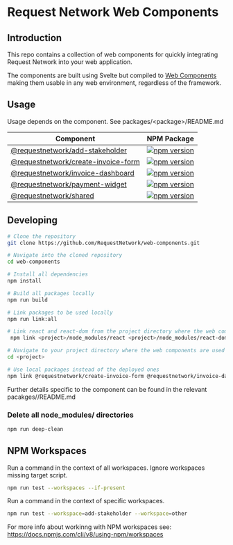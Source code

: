 # Request Network Web Components

## Introduction

This repo contains a collection of web components for quickly integrating
Request Network into your web application.

The components are built using Svelte but compiled to [Web Components](https://opensource.com/article/21/7/web-components) making them usable in any web environment, regardless of the framework.

## Usage

Usage depends on the component. See packages/\<package>/README.md

| Component | NPM Package |
| --- | --- |
| [@requestnetwork/add-stakeholder](packages/add-stakeholder/README.md) | [![npm version](https://badge.fury.io/js/%40requestnetwork%2Fadd-stakeholder.svg)](https://badge.fury.io/js/%40requestnetwork%2Fadd-stakeholder) |
| [@requestnetwork/create-invoice-form](packages/create-invoice-form/README.md) | [![npm version](https://badge.fury.io/js/%40requestnetwork%2Fcreate-invoice-form.svg)](https://badge.fury.io/js/%40requestnetwork%2Fcreate-invoice-form) |
| [@requestnetwork/invoice-dashboard](packages/invoice-dashboard/README.md) | [![npm version](https://badge.fury.io/js/%40requestnetwork%2Finvoice-dashboard.svg)](https://badge.fury.io/js/%40requestnetwork%2Finvoice-dashboard) |
| [@requestnetwork/payment-widget](packages/payment-widget/README.md) | [![npm version](https://badge.fury.io/js/%40requestnetwork%2Fpayment-widget.svg)](https://badge.fury.io/js/%40requestnetwork%2Fpayment-widget) |
| [@requestnetwork/shared](packages/shared/README.md) | [![npm version](https://badge.fury.io/js/%40requestnetwork%2Fshared.svg)](https://badge.fury.io/js/%40requestnetwork%2Fshared) |


## Developing

```bash
# Clone the repository
git clone https://github.com/RequestNetwork/web-components.git

# Navigate into the cloned repository
cd web-components

# Install all dependencies
npm install

# Build all packages locally
npm run build

# Link packages to be used locally
npm run link:all

# Link react and react-dom from the project directory where the web components are used
 npm link <project>/node_modules/react <project>/node_modules/react-dom

# Navigate to your project directory where the web components are used
cd <project>

# Use local packages instead of the deployed ones
npm link @requestnetwork/create-invoice-form @requestnetwork/invoice-dashboard
```

Further details specific to the component can be found in the relevant
pacakges/<component>/README.md

### Delete all node_modules/ directories

```bash
npm run deep-clean
```

## NPM Workspaces

Run a command in the context of all workspaces. Ignore workspaces missing target
script.

```bash
npm run test --workspaces --if-present
```

Run a command in the context of specific workspaces.

```bash
npm run test --workspace=add-stakeholder --workspace=other
```

For more info about workinng with NPM workspaces see:
https://docs.npmjs.com/cli/v8/using-npm/workspaces
